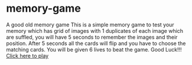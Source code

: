 # memory-game
A good old memory game
This is a simple memory game to test your memory
which has grid of images with 1 duplicates of each image which are suffled, you will have 5 seconds to remember the images and their position.
After 5 seconds all the cards will flip and you have to choose the matching cards.
You will be given 6 lives to beat the game.
Good Luck!!!
[Click here to play](https://niranjan-b-a.github.io/memory-game/)
